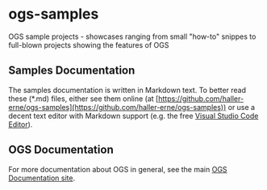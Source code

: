 # ogs-samples
OGS sample projects - showcases ranging from small "how-to" snippes to full-blown projects showing the features of OGS

## Samples Documentation

The samples documentation is written in Markdown text. To better read these (*.md)
files, either see them online (at [https://github.com/haller-erne/ogs-samples](https://github.com/haller-erne/ogs-samples)) or use a decent text editor with Markdown support (e.g. the free [Visual Studio Code Editor](https://code.visualstudio.com/Download)).

## OGS Documentation

For more documentation about OGS in general, see the main [OGS Documentation site](https://haller-erne.github.io/ogs/).
